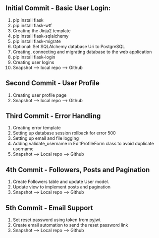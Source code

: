 ## Initial Commit - Basic User Login:
1. pip install flask
2. pip install flask-wtf
3. Creating the Jinja2 template
4. pip install flask-sqlalchemy
5. pip install flask-migrate
6. Optional: Set SQLAlchemy database Uri to PostgreSQL
6. Creating, connecting and migrating database to the web application
7. pip install flask-login
8. Creating user logins
9. Snapshot --> local repo --> Github


## Second Commit - User Profile
1. Creating user profile page
2. Snapshot --> local repo --> Github


## Third Commit - Error Handling
1. Creating error template 
2. Setting up database session rollback for error 500
3. Setting up email and file logging
4. Adding validate_username in EditProfileForm class to avoid duplicate username
5. Snapshot --> Local repo --> Github


## 4th Commit - Followers, Posts and Pagination
1. Create Followers table and update User model.
2. Update view to implement posts and pagination
3. Snapshot --> Local repo --> Github


## 5th Commit - Email Support
1. Set reset password using token from pyjwt
2. Create email automation to send the reset password link
3. Snapshot --> Local repo --> Github
